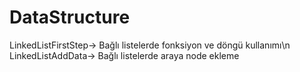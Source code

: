 # DataStructure
LinkedListFirstStep-> Bağlı listelerde fonksiyon ve döngü kullanımı\n
LinkedListAddData-> Bağlı listelerde araya node ekleme
